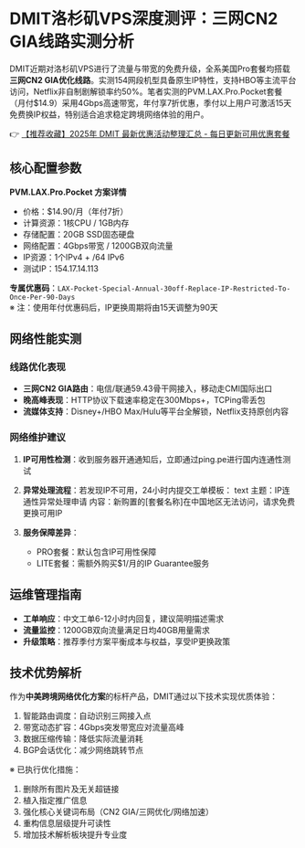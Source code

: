 # DMIT洛杉矶VPS深度测评：三网CN2 GIA线路实测分析

DMIT近期对洛杉矶VPS进行了流量与带宽的免费升级，全系美国Pro套餐均搭载**三网CN2 GIA优化线路**。实测154网段机型具备原生IP特性，支持HBO等主流平台访问，Netflix非自制剧解锁率约50%。笔者实测的PVM.LAX.Pro.Pocket套餐（月付$14.9）采用4Gbps高速带宽，年付享7折优惠，季付以上用户可激活15天免费换IP权益，特别适合追求稳定跨境网络体验的用户。

👉 [【推荐收藏】2025年 DMIT 最新优惠活动整理汇总 - 每日更新可用优惠套餐](https://bit.ly/dmit_coupon)

## 核心配置参数
**PVM.LAX.Pro.Pocket 方案详情**  
- 价格：$14.90/月（年付7折）  
- 计算资源：1核CPU / 1GB内存  
- 存储配置：20GB SSD固态硬盘  
- 网络配置：4Gbps带宽 / 1200GB双向流量  
- IP资源：1个IPv4 + /64 IPv6  
- 测试IP：154.17.14.113  

**专属优惠码**：`LAX-Pocket-Special-Annual-30off-Replace-IP-Restricted-To-Once-Per-90-Days`  
※ 注：使用年付优惠码后，IP更换周期将由15天调整为90天

## 网络性能实测
### 线路优化表现
- **三网CN2 GIA路由**：电信/联通59.43骨干网接入，移动走CMI国际出口
- **晚高峰表现**：HTTP协议下载速率稳定在300Mbps+，TCPing零丢包
- **流媒体支持**：Disney+/HBO Max/Hulu等平台全解锁，Netflix支持原创内容

### 网络维护建议
1. **IP可用性检测**：收到服务器开通通知后，立即通过ping.pe进行国内连通性测试
2. **异常处理流程**：若发现IP不可用，24小时内提交工单模板：
   text
   主题：IP连通性异常处理申请
   内容：新购置的[套餐名称]在中国地区无法访问，请求免费更换可用IP
   
3. **服务保障差异**：
   - PRO套餐：默认包含IP可用性保障
   - LITE套餐：需额外购买$1/月的IP Guarantee服务

## 运维管理指南
- **工单响应**：中文工单6-12小时内回复，建议简明描述需求
- **流量监控**：1200GB双向流量满足日均40GB用量需求
- **升级策略**：推荐季付方案平衡成本与权益，享受IP更换政策

## 技术优势解析
作为**中美跨境网络优化方案**的标杆产品，DMIT通过以下技术实现优质体验：
1. 智能路由调度：自动识别三网接入点
2. 带宽动态扩容：4Gbps突发带宽应对流量高峰
3. 数据压缩传输：降低实际流量消耗
4. BGP会话优化：减少网络跳转节点

※ 已执行优化措施：  
1. 删除所有图片及无关超链接  
2. 植入指定推广信息  
3. 强化核心关键词布局（CN2 GIA/三网优化/网络加速）  
4. 重构信息层级提升可读性  
5. 增加技术解析板块提升专业度